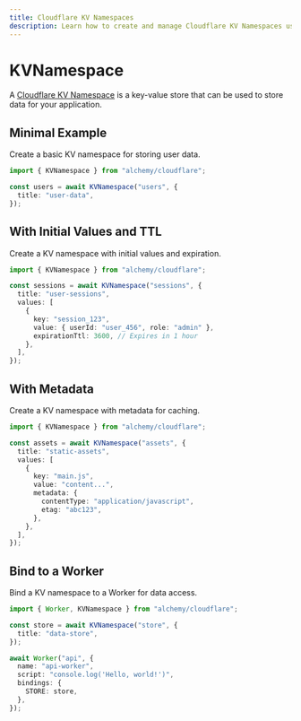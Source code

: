 ```yaml
---
title: Cloudflare KV Namespaces
description: Learn how to create and manage Cloudflare KV Namespaces using Alchemy for key-value data storage at the edge.
---
```


# KVNamespace

A [Cloudflare KV Namespace](https://developers.cloudflare.com/kv/concepts/kv-namespaces/) is a key-value store that can be used to store data for your application.

## Minimal Example

Create a basic KV namespace for storing user data.

```ts
import { KVNamespace } from "alchemy/cloudflare";

const users = await KVNamespace("users", {
  title: "user-data",
});
```

## With Initial Values and TTL

Create a KV namespace with initial values and expiration.

```ts
import { KVNamespace } from "alchemy/cloudflare";

const sessions = await KVNamespace("sessions", {
  title: "user-sessions",
  values: [
    {
      key: "session_123",
      value: { userId: "user_456", role: "admin" },
      expirationTtl: 3600, // Expires in 1 hour
    },
  ],
});
```

## With Metadata

Create a KV namespace with metadata for caching.

```ts
import { KVNamespace } from "alchemy/cloudflare";

const assets = await KVNamespace("assets", {
  title: "static-assets",
  values: [
    {
      key: "main.js",
      value: "content...",
      metadata: {
        contentType: "application/javascript",
        etag: "abc123",
      },
    },
  ],
});
```

## Bind to a Worker

Bind a KV namespace to a Worker for data access.

```ts
import { Worker, KVNamespace } from "alchemy/cloudflare";

const store = await KVNamespace("store", {
  title: "data-store",
});

await Worker("api", {
  name: "api-worker",
  script: "console.log('Hello, world!')",
  bindings: {
    STORE: store,
  },
});
```
